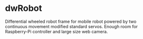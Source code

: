 # dwRobot
Differential wheeled robot frame for mobile robot powered by two continuous movement modified standard servos. Enough room for Raspberry-Pi controller and large size web camera.
